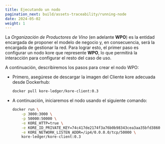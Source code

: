 ```yaml
---
title: Ejecutando un nodo
pagination_next: build/assets-traceability/running-node
date: 2024-05-02
weight: 1
---
```

La *Organización de Productores de Vino* (en adelante **WPO**) es la entidad encargada de proponer el modelo de negocio y, en consecuencia, será la encargada de gestionar la red. Para lograr esto, el primer paso es configurar un nodo kore que represente **WPO**, lo que permitirá la interacción para configurar el resto del caso de uso.

A continuación, describiremos los pasos para crear el nodo WPO:

* Primero, asegúrese de descargar la imagen del Cliente kore adecuada desde Dockerhub:

    ```bash
    docker pull kore-ledger/kore-client:0.3
    ```
* A continuación, iniciaremos el nodo usando el siguiente comando:

    ```bash
    docker run \
        -p 3000:3000 \
        -p 50000:50000 \
        -e KORE_HTTP=true \
        -e KORE_ID_PRIVATE_KEY=74c417de2174f3a76b0b98343cea3aa35bfd3860cac8bf470092c3e751745c1a \
        -e KORE_NETWORK_LISTEN_ADDR=/ip4/0.0.0.0/tcp/50000 \
        kore-ledger/kore-client:0.3
    ```